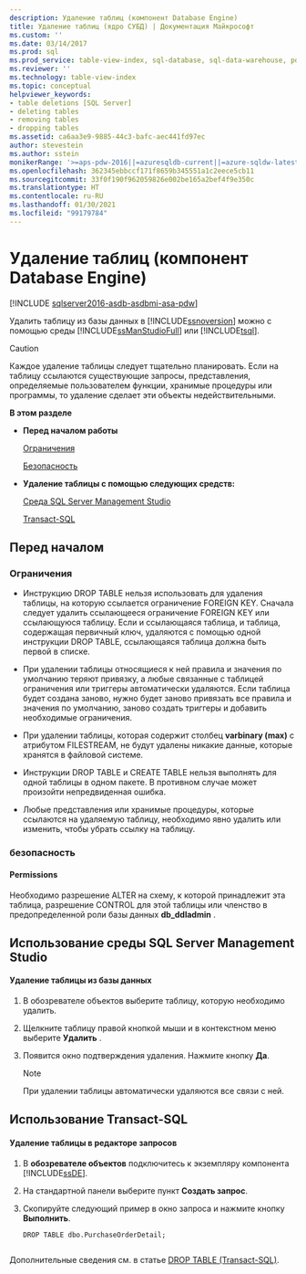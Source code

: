 ```yaml
---
description: Удаление таблиц (компонент Database Engine)
title: Удаление таблиц (ядро СУБД) | Документация Майкрософт
ms.custom: ''
ms.date: 03/14/2017
ms.prod: sql
ms.prod_service: table-view-index, sql-database, sql-data-warehouse, pdw
ms.reviewer: ''
ms.technology: table-view-index
ms.topic: conceptual
helpviewer_keywords:
- table deletions [SQL Server]
- deleting tables
- removing tables
- dropping tables
ms.assetid: ca6aa3e9-9885-44c3-bafc-aec441fd97ec
author: stevestein
ms.author: sstein
monikerRange: '>=aps-pdw-2016||=azuresqldb-current||=azure-sqldw-latest||>=sql-server-2016||>=sql-server-linux-2017||=azuresqldb-mi-current'
ms.openlocfilehash: 362345ebbccf171f8659b345551a1c2eece5cb11
ms.sourcegitcommit: 33f0f190f962059826e002be165a2bef4f9e350c
ms.translationtype: HT
ms.contentlocale: ru-RU
ms.lasthandoff: 01/30/2021
ms.locfileid: "99179784"
---
```

# <a name="delete-tables-database-engine"></a>Удаление таблиц (компонент Database Engine)
[!INCLUDE [sqlserver2016-asdb-asdbmi-asa-pdw](../../includes/applies-to-version/sqlserver2016-asdb-asdbmi-asa-pdw.md)]

  Удалить таблицу из базы данных в [!INCLUDE[ssnoversion](../../includes/ssnoversion-md.md)] можно с помощью среды [!INCLUDE[ssManStudioFull](../../includes/ssmanstudiofull-md.md)] или [!INCLUDE[tsql](../../includes/tsql-md.md)].  
  
> [!CAUTION]  
>  Каждое удаление таблицы следует тщательно планировать. Если на таблицу ссылаются существующие запросы, представления, определяемые пользователем функции, хранимые процедуры или программы, то удаление сделает эти объекты недействительными.  
  
 **В этом разделе**  
  
-   **Перед началом работы**  
  
     [Ограничения](#Restrictions)  
  
     [Безопасность](#Security)  
  
-   **Удаление таблицы с помощью следующих средств:**  
  
     [Среда SQL Server Management Studio](#SSMSProcedure)  
  
     [Transact-SQL](#TsqlProcedure)  
  
##  <a name="before-you-begin"></a><a name="BeforeYouBegin"></a> Перед началом  
  
###  <a name="limitations-and-restrictions"></a><a name="Restrictions"></a> Ограничения  
  
-   Инструкцию DROP TABLE нельзя использовать для удаления таблицы, на которую ссылается ограничение FOREIGN KEY. Сначала следует удалить ссылающееся ограничение FOREIGN KEY или ссылающуюся таблицу. Если и ссылающаяся таблица, и таблица, содержащая первичный ключ, удаляются с помощью одной инструкции DROP TABLE, ссылающаяся таблица должна быть первой в списке.  
  
-   При удалении таблицы относящиеся к ней правила и значения по умолчанию теряют привязку, а любые связанные с таблицей ограничения или триггеры автоматически удаляются. Если таблица будет создана заново, нужно будет заново привязать все правила и значения по умолчанию, заново создать триггеры и добавить необходимые ограничения.  
  
-   При удалении таблицы, которая содержит столбец **varbinary (max)** с атрибутом FILESTREAM, не будут удалены никакие данные, которые хранятся в файловой системе.  
  
-   Инструкции DROP TABLE и CREATE TABLE нельзя выполнять для одной таблицы в одном пакете. В противном случае может произойти непредвиденная ошибка.  
  
-   Любые представления или хранимые процедуры, которые ссылаются на удаляемую таблицу, необходимо явно удалить или изменить, чтобы убрать ссылку на таблицу.  
  
###  <a name="security"></a><a name="Security"></a> безопасность  
  
####  <a name="permissions"></a><a name="Permissions"></a> Permissions  
 Необходимо разрешение ALTER на схему, к которой принадлежит эта таблица, разрешение CONTROL для этой таблицы или членство в предопределенной роли базы данных **db_ddladmin** .  
  
##  <a name="using-sql-server-management-studio"></a><a name="SSMSProcedure"></a> Использование среды SQL Server Management Studio  
  
#### <a name="to-delete-a-table-from-the-database"></a>Удаление таблицы из базы данных  
  
1.  В обозревателе объектов выберите таблицу, которую необходимо удалить.  
  
2.  Щелкните таблицу правой кнопкой мыши и в контекстном меню выберите **Удалить** .  
  
3.  Появится окно подтверждения удаления. Нажмите кнопку **Да**.  

    > [!NOTE]  
    >  При удалении таблицы автоматически удаляются все связи с ней.  
  
##  <a name="using-transact-sql"></a><a name="TsqlProcedure"></a> Использование Transact-SQL  
  
#### <a name="to-delete-a-table-in-query-editor"></a>Удаление таблицы в редакторе запросов  
  
1.  В **обозревателе объектов** подключитесь к экземпляру компонента [!INCLUDE[ssDE](../../includes/ssde-md.md)].  
  
2.  На стандартной панели выберите пункт **Создать запрос**.  
  
3.  Скопируйте следующий пример в окно запроса и нажмите кнопку **Выполнить**.  
  
    ```  
    DROP TABLE dbo.PurchaseOrderDetail;  
  
    ```  
  
 Дополнительные сведения см. в статье [DROP TABLE (Transact-SQL)](../../t-sql/statements/drop-table-transact-sql.md).  
  
  
